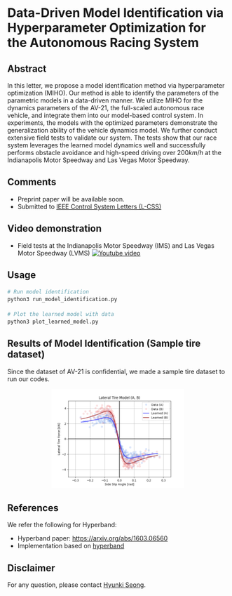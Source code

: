 # Data-Driven Model Identification via Hyperparameter Optimization for the Autonomous Racing System

## Abstract
In this letter, we propose a model identification method via hyperparameter optimization (MIHO). Our method is able to identify the parameters of the parametric models in a data-driven manner. We utilize MIHO for the dynamics parameters of the AV-21, the full-scaled autonomous race vehicle, and integrate them into our model-based control system. In experiments, the models with the optimized parameters demonstrate the generalization ability of the vehicle dynamics model. We further conduct extensive field tests to validate our system. The tests show that our race system leverages the learned model dynamics well and successfully performs obstacle avoidance and high-speed driving over $200 km/h$ at the Indianapolis Motor Speedway and Las Vegas Motor Speedway.

## Comments
- Preprint paper will be available soon.
- Submitted to [IEEE Control System Letters (L-CSS)](http://ieee-cssletters.dei.unipd.it/)

## Video demonstration
- Field tests at the Indianapolis Motor Speedway (IMS) and Las Vegas Motor Speedway (LVMS)
[![Youtube video](http://img.youtube.com/vi/xxxxx/0.jpg)](https://youtu.be/xxxxx)

## Usage
```bash
# Run model identification
python3 run_model_identification.py

# Plot the learned model with data
python3 plot_learned_model.py
```

## Results of Model Identification (Sample tire dataset)
Since the dataset of AV-21 is confidential, we made a sample tire dataset to run our codes.
<p align="center">
    <img src = "results/result_FyA_FyB.png" width="60%" height="60%">
</p>

## References
We refer the following for Hyperband:
- Hyperband paper: <https://arxiv.org/abs/1603.06560>
- Implementation based on [hyperband](https://github.com/bkj/hyperband)

## Disclaimer

For any question, please contact [Hyunki Seong](https://github.com/hynkis).
